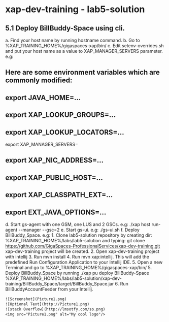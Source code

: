 # xap-dev-training - lab5-solution


## 5.1	Deploy BillBuddy-Space using cli.


a. Find your host name by running hostname command.
b. Go to %XAP_TRAINING_HOME%/gigaspaces-xap/bin/
c. Edit setenv-overrides.sh and put your host name as a value to XAP_MANAGER_SERVERS parameter. e.g:

## Here are some environment variables which are commonly modified:
## export JAVA_HOME=...
## export XAP_LOOKUP_GROUPS=...
## export XAP_LOOKUP_LOCATORS=...
export XAP_MANAGER_SERVERS=<your host name>
## export XAP_NIC_ADDRESS=...
## export XAP_PUBLIC_HOST=...
## export XAP_CLASSPATH_EXT=...
## export EXT_JAVA_OPTIONS=...

d. Start gs-agent with one GSM, one LUS and 2 GSCs. e.g:
./xap host run-agent --manager --gsc=2
e.	Start gs-ui. e.g: ./gs-ui.sh
f. Deploy BillBuddy_Space. e.g:
    1. Clone lab5-solution repository by creating dir: %XAP_TRAINING_HOME%/labs/lab5-solution and typing: git clone https://github.com/GigaSpaces-ProfessionalServices/xap-dev-training.git
        xap-dev-training project will be created.
    2. Open xap-dev-training project with intellij
    3. Run mvn install
    4. Run mvn xap:intellij. This will add the predefined Run Configuration Application to your Intellij IDE.
    5. Open a new Terminal and go to %XAP_TRAINING_HOME%/gigaspaces-xap/bin/
    5. Deploy BillBuddy_Space by running ./xap pu deploy BillBuddy-Space %XAP_TRAINING_HOME%/labs/lab5-solution/xap-dev-training/BillBuddy_Space/target/BillBuddy_Space.jar
    6. Run BillBuddyAccountFeeder from your Intellij.

    ![Screenshot](Picture1.png)
    ![Optional Text](http://Picture1.png)
    ![stack Overflow](http://lmsotfy.com/so.png)
    <img src="Picture1.png" alt="My cool logo"/>
